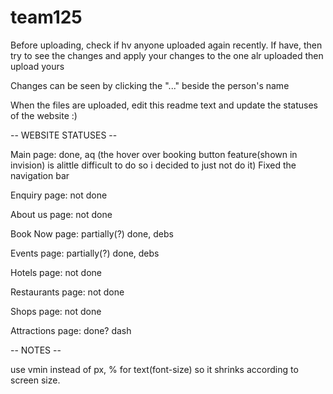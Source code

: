 # team125

Before uploading, check if hv anyone uploaded again recently. If have, then try to see the changes and apply your changes to the one alr uploaded then upload yours 

Changes can be seen by clicking the "..." beside the person's name

When the files are uploaded, edit this readme text and update the statuses of the website :)

-- WEBSITE STATUSES --

Main page: done, aq
(the hover over booking button feature(shown in invision) is alittle difficult to do so i decided to just not do it)
Fixed the navigation bar 

Enquiry page: not done

About us page: not done

Book Now page: partially(?) done, debs

Events page: partially(?) done, debs

Hotels page: not done

Restaurants page: not done

Shops page: not done

Attractions page: done? dash

-- NOTES --

use vmin instead of px, % for text(font-size) so it shrinks according to screen size.
